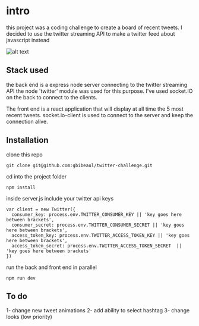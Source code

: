 # intro

this project was a coding challenge to create a board of recent tweets. I decided to use the twitter streaming API to make a twitter feed about javascript instead

![alt  text](https://github.com/gbibeaul/twitter-challenge/blob/master/demo.gif)


## Stack used

the back end is a express node server connecting to the twitter streaming API
the node 'twitter' module was used for this purpose. I've used socket.IO on the back to connect to the clients.

The front end is a react application that will display at all time the 5 most recent tweets. socket.io-client is used to connect to the server and keep the connection alive.

## Installation

clone this repo
```
git clone git@github.com:gbibeaul/twitter-challenge.git

```
cd into the project folder
```
npm install
```

inside server.js include your twitter api keys
```
var client = new Twitter({
  consumer_key: process.env.TWITTER_CONSUMER_KEY || 'key goes here between brackets',
  consumer_secret: process.env.TWITTER_CONSUMER_SECRET || 'key goes here between brackets',
  access_token_key: process.env.TWITTER_ACCESS_TOKEN_KEY || 'key goes here between brackets',
  access_token_secret: process.env.TWITTER_ACCESS_TOKEN_SECRET  || 'key goes here between brackets'
})
```
run the back and front end in parallel
```
npm run dev
```

## To do

1- change new tweet animations
2- add ability to select hashtag
3- change looks (low priority)
